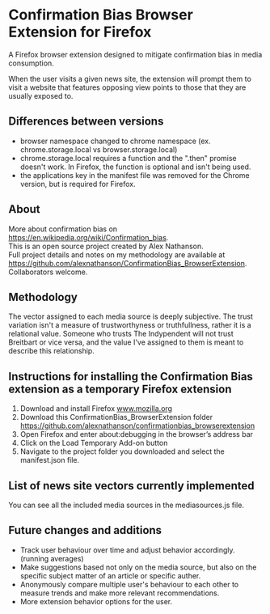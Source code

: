 # Confirmation Bias Browser Extension for Firefox
A Firefox browser extension designed to mitigate confirmation bias in media consumption.

When the user visits a given news site, the extension will prompt them to visit a website that features opposing view points to those that they are usually exposed to. 


## Differences between versions
* browser namespace changed to chrome namespace (ex. chrome.storage.local vs browser.storage.local)
* chrome.storage.local requires a function and the ".then" promise doesn't work. In Firefox, the function is optional and isn't being used.
* the applications key in the manifest file was removed for the Chrome version, but is required for Firefox.


## About
More about confirmation bias on https://en.wikipedia.org/wiki/Confirmation_bias. <br>
This is an open source project created by Alex Nathanson. <br> 
Full project details and notes on my methodology are available at https://github.com/alexnathanson/ConfirmationBias_BrowserExtension. <br>
Collaborators welcome. 

## Methodology
The vector assigned to each media source is deeply subjective. The trust variation isn't a measure of trustworthyness or truthfullness, rather it is a relational value. Someone who trusts The Indypendent will not trust Breitbart or vice versa, and the value I've assigned to them is meant to describe this relationship.

## Instructions for installing the Confirmation Bias extension as a temporary Firefox extension
1) Download and install Firefox www.mozilla.org
2) Download this ConfirmationBias_BrowserExtension folder https://github.com/alexnathanson/confirmationbias_browserextension
3) Open Firefox and enter about:debugging in the browser’s address bar
4) Click on the Load Temporary Add-on button
5) Navigate to the project folder you downloaded and select the manifest.json file.

## List of news site vectors currently implemented <br>
You can see all the included media sources in the mediasources.js file.
  
## Future changes and additions
* Track user behaviour over time and adjust behavior accordingly. (running averages)
* Make suggestions based not only on the media source, but also on the specific subject matter of an article or specific auther. 
* Anonymously compare multiple user's behaviour to each other to measure trends and make more relevant recommendations.
* More extension behavior options for the user.
